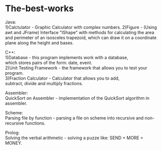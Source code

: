 # The-best-works
Java:   
1)Calctulator - Graphic Calculator with complex numbers. 
2)Figure - (Using awt and JFrame) Interface "IShape" with methods for calculating the area and perimeter of an isosceles trapezoid, which can draw it on a coordinate plane along the height and bases.

С++:  
1)Database - this program implements work with a database,  
  which stores pairs of the form: date, event.  
2)Unit Testing Framework - the framework that allows you to test your program.  
3)Fraction Calculator - Calculator that allows you to add,  
  subtract, divide and multiply fractions.  

Assembler:  
QuickSort on Assembler - implementation of the QuickSort algorithm in assembler.  

Scheme:  
Parsing file by function - parsing a file on scheme into recursive and non-recursive functions.

Prolog:  
Solving the verbal arithmetic - solving a puzze like: SEND + MORE = MONEY.
